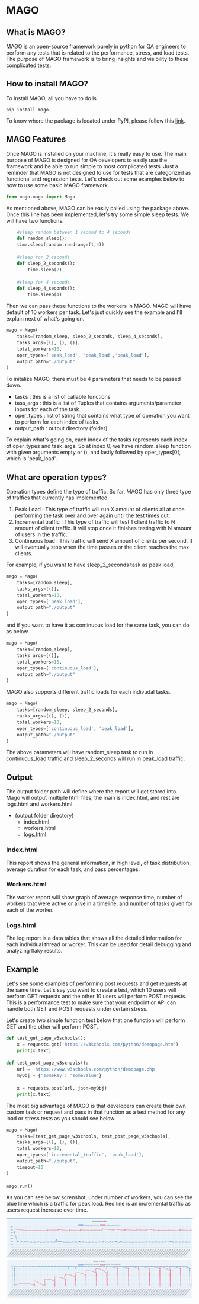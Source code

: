 # MAGO

## What is MAGO?

MAGO is an open-source framework purely in python for QA engineers to perform any tests that is related to the performance, stress, and load tests. The purpose of MAGO framework is to bring insights and visibility to these complicated tests.

## How to install MAGO?

To install MAGO, all you have to do is

    pip install mago

To know where the package is located under PyPI, please follow this [link](https://pypi.org/project/mago/).

## MAGO Features

Once MAGO is installed on your machine, it's really easy to use. The main purpose of MAGO is designed for QA developers to easily use the framework and be able to run simple to most complicated tests. Just a reminder that MAGO is not designed to use for tests that are categorized as functional and regression tests. Let's check out some examples below to how to use some basic MAGO framework.

```python
from mago.mago import Mago
```

As mentioned above, MAGO can be easily called using the package above. Once this line has been implemented, let's try some simple sleep tests. We will have two functions.

```python
    #sleep random between 1 second to 4 seconds
    def random_sleep():
    time.sleep(random.randrange(1,4))

    #sleep for 2 seconds
    def sleep_2_seconds():
        time.sleep(2)

    #sleep for 4 seconds
    def sleep_4_seconds():
        time.sleep(4)
```

Then we can pass these functions to the workers in MAGO. MAGO will have default of 10 workers per task. Let's just quickly see the example and I'll explain next of what's going on.

```python
mago = Mago(
    tasks=[random_sleep, sleep_2_seconds, sleep_4_seconds],
    tasks_args=[(), (), ()],
    total_workers=10,
    oper_types=['peak_load', 'peak_load','peak_load'],
    output_path="./output"
)
```

To initalize MAGO, there must be 4 parameters that needs to be passed down.
- tasks : this is a list of callable functions
- tass_args : this is a list of Tuples that contains arguments/parameter inputs for each of the task.
- oper_types : list of string that contains what type of operation you want to perform for each index of tasks.
- output_path : output directory (folder)

To explain what's going on, each index of the tasks represents each index of oper_types and task_args. So at index 0, we have random_sleep function with given arguments empty or (), and lastly followed by oper_types[0], which is 'peak_load'.

## What are operation types?

Operation types define the type of traffic. So far, MAGO has only three type of traffics that currently has implemented.

1. Peak Load : This type of traffic will run X amount of clients all at once performing the task over and over again until the test times out.
2. Incremental traffic : This type of traffic will test 1 client traffic to N amount of client traffic. It will stop once it finishes testing with N amount of users in the traffic.
3. Continuous load : This traffic will send X amount of clients per second. It will eventually stop when the time passes or the client reaches the max clients.

For example, if you want to have sleep_2_seconds task as peak load,

```python
mago = Mago(
    tasks=[random_sleep],
    tasks_args=[()],
    total_workers=10,
    oper_types=['peak_load'],
    output_path="./output"
)
```

and if you want to have it as continuous load for the same task, you can do as below.

```python
mago = Mago(
    tasks=[random_sleep],
    tasks_args=[()],
    total_workers=10,
    oper_types=['continuous_load'],
    output_path="./output"
)
```

MAGO also supports different traffic loads for each indivudal tasks.

```python
mago = Mago(
    tasks=[random_sleep, sleep_2_seconds],
    tasks_args=[(), ()],
    total_workers=10,
    oper_types=['continuous_load', 'peak_load'],
    output_path="./output"
)
```

The above parameters will have random_sleep task to run in continuous_load traffic and sleep_2_seconds will run in peak_load traffic.

## Output

The output folder path will define where the report will get stored into. Mago will output multiple html files, the main is index.html, and rest are logs.html and workers.html.

* (output folder directory)
    * index.html
    * workers.html
    * logs.html

### Index.html
This report shows the general information, in high level, of task distribution, average duration for each task, and pass percentages.

### Workers.html
The worker report will show graph of average response time, number of workers that were active or alive in a timeline, and number of tasks given for each of the worker.

### Logs.html
The log report is a data tables that shows all the detailed information for each individual thread or worker. This can be used for detail debugging and analyzing flaky results.

## Example

Let's see some examples of performing post requests and get requests at the same time. Let's say you want to create a test, which 10 users will perform GET requests and the other 10 users will perform POST requests. This is a performance test to make sure that your endpoint or API can handle both GET and POST requests under certain stress.

Let's create two simple function test below that one function will perform GET and the other will perform POST.

```python
def test_get_page_w3schools():
    x = requests.get('https://w3schools.com/python/demopage.htm')
    print(x.text)

def test_post_page_w3schools():
    url = 'https://www.w3schools.com/python/demopage.php'
    myObj = {'somekey': 'somevalue'}

    x = requests.post(url, json=myObj)
    print(x.text)
```

The most big advantage of MAGO is that developers can create their own custom task or request and pass in that function as a test method for any load or stress tests as you should see below.

```python
mago = Mago(
    tasks=[test_get_page_w3schools, test_post_page_w3schools],
    tasks_args=[(), (), ()],
    total_workers=10,
    oper_types=['incremental_traffic', 'peak_load'],
    output_path="./output",
    timeout=10
)

mago.run()
```

As you can see below screnshot, under number of workers, you can see the blue line which is a traffic for peak load. Red line is an incremental traffic as users request increase over time.

![plot](./img/mix_traffic.png)